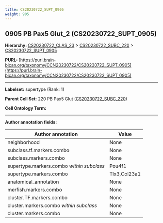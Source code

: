 ```yaml
---
title: CS20230722_SUPT_0905
weight: 905
---
```

## 0905 PB Pax5 Glut_2 (CS20230722_SUPT_0905)
<b>Hierarchy: </b>
[CS20230722_CLAS_23](../CS20230722_CLAS_23) >
[CS20230722_SUBC_220](../CS20230722_SUBC_220) >
[CS20230722_SUPT_0905](../CS20230722_SUPT_0905)

**PURL:** [https://purl.brain-bican.org/taxonomy/CCN20230722/CS20230722_SUPT_0905](https://purl.brain-bican.org/taxonomy/CCN20230722/CS20230722_SUPT_0905)

---


**Labelset:** supertype (Rank: 1)

**Parent Cell Set:** 220 PB Pax5 Glut ([CS20230722_SUBC_220](../CS20230722_SUBC_220))



**Cell Ontology Term:** 

[MARKER GENES.]: #


---

[TRANSFERRED ANNOTATIONS.]: #


[AUTHOR ANNOTATION FIELDS.]: #


**Author annotation fields:**

| Author annotation | Value |
|-------------------|-------|
|neighborhood|None|
|subclass.tf.markers.combo|None|
|subclass.markers.combo|None|
|supertype.markers.combo _within subclass_|Pou4f1|
|supertype.markers.combo|Tlx3,Col23a1|
|anatomical_annotation|None|
|merfish.markers.combo|None|
|cluster.TF.markers.combo|None|
|cluster.markers.combo _within subclass_|None|
|cluster.markers.combo|None|
